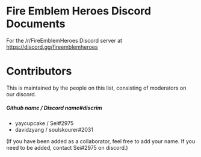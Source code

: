 # Fire Emblem Heroes Discord Documents
For the /r/FireEmblemHeroes Discord server at https://discord.gg/fireemblemheroes

# Contributors
This is maintained by the people on this list, consisting of moderators on our discord.

##### Github name / Discord name#discrim
- yaycupcake / Sei#2975
- davidzyang / soulskourer#2031

(If you have been added as a collaborator, feel free to add your name. If you need to be added, contact Sei#2975 on discord.)
